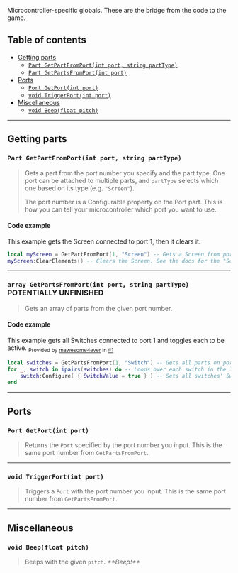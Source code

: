 Microcontroller-specific globals. These are the bridge from the code to the game.

## Table of contents

* [Getting parts](#getting-parts)
  * [`Part GetPartFromPort(int port, string partType)`](#part-getpartfromportint-port-string-parttype)
  * [`Part GetPartsFromPort(int port)`](#array-getpartsfromportint-port)
* [Ports](#ports)
  * [`Port GetPort(int port)`](#port-getportint-port)
  * [`void TriggerPort(int port)`](#void-triggerportint-port)
* [Miscellaneous](#miscellaneous)
  * [`void Beep(float pitch)`](#void-beepfloat-pitch)

___

## Getting parts

### `Part GetPartFromPort(int port, string partType)`

> Gets a part from the port number you specify and the part type. One port can be attached to multiple parts, and `partType` selects which one based on its type (e.g. `"Screen"`).
>
> The port number is a Configurable property on the Port part. This is how you can tell your microcontroller which port you want to use.

#### Code example

This example gets the Screen connected to port 1, then it clears it.
```lua
local myScreen = GetPartFromPort(1, "Screen") -- Gets a Screen from port 1
myScreen:ClearElements() -- Clears the Screen. See the docs for the "Screen" part
```

___

### `array GetPartsFromPort(int port, string partType)` **POTENTIALLY UNFINISHED**

> Gets an array of parts from the given port number.

#### Code example

This example gets all Switches connected to port 1 and toggles each to be active.
<sub>Provided by [mawesome4ever](/mawesome4ever) in [#1](../issues/1)</sub>
```lua
local switches = GetPartsFromPort(1, "Switch") -- Gets all parts on port 1 with the type "Switch"
for _, switch in ipairs(switches) do -- Loops over each switch in the list of switches
    switch:Configure( { SwitchValue = true } ) -- Sets all switches' SwitchValue options to be on, so each switch is made active
end
```

___

## Ports

### `Port GetPort(int port)`

> Returns the `Port` specified by the port number you input. This is the same port number from `GetPartsFromPort`.

___

### `void TriggerPort(int port)`

> Triggers a `Port` with the port number you input. This is the same port number from `GetPartsFromPort`.

___

## Miscellaneous

### `void Beep(float pitch)`

> Beeps with the given `pitch`. *\*\*Beep!\*\**
